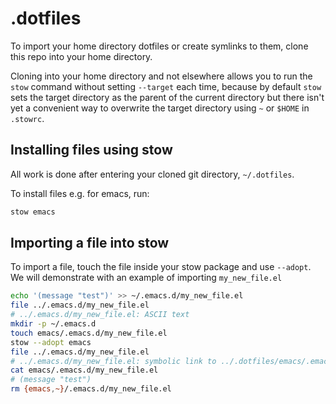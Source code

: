 # .dotfiles

To import your home directory dotfiles or create symlinks to them, clone this
repo into your home directory.

Cloning into your home directory and not elsewhere allows you to run the `stow`
command without setting `--target` each time, because by default `stow` sets
the target directory as the parent of the current directory but there isn't yet
a convenient way to overwrite the target directory using `~` or `$HOME` in
`.stowrc`.

## Installing files using stow

All work is done after entering your cloned git directory, `~/.dotfiles`.

To install files e.g. for emacs, run:

```sh
stow emacs
```

## Importing a file into stow

To import a file, touch the file inside your stow package and use `--adopt`.
We will demonstrate with an example of importing `my_new_file.el`

```sh
echo '(message "test")' >> ~/.emacs.d/my_new_file.el
file ../.emacs.d/my_new_file.el
# ../.emacs.d/my_new_file.el: ASCII text
mkdir -p ~/.emacs.d
touch emacs/.emacs.d/my_new_file.el
stow --adopt emacs
file ../.emacs.d/my_new_file.el
# ../.emacs.d/my_new_file.el: symbolic link to ../.dotfiles/emacs/.emacs.d/my_new_file.el
cat emacs/.emacs.d/my_new_file.el
# (message "test")
rm {emacs,~}/.emacs.d/my_new_file.el
```
